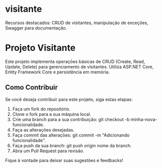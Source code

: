 # visitante
Recursos destacados: CRUD de visitantes, manipulação de exceções, Swagger para documentação.

# Projeto Visitante

Este projeto implementa operações básicas de CRUD (Create, Read, Update, Delete) para gerenciamento de visitantes. Utiliza ASP.NET Core, Entity Framework Core e persistência em memória.

## Como Contribuir

Se você deseja contribuir para este projeto, siga estas etapas:

1. Faça um fork do repositório.
2. Clone o fork para a sua máquina local.
3. Crie uma branch para a sua contribuição: git checkout -b minha-nova-funcionalidade.
4. Faça as alterações desejadas.
5. Faça commit das alterações: git commit -m "Adicionando funcionalidade".
6. Faça push da sua branch: git push origin nome da branch.
7. Abra um Pull Request para revisão.

Fique à vontade para deixar suas sugestões e feedbacks!



